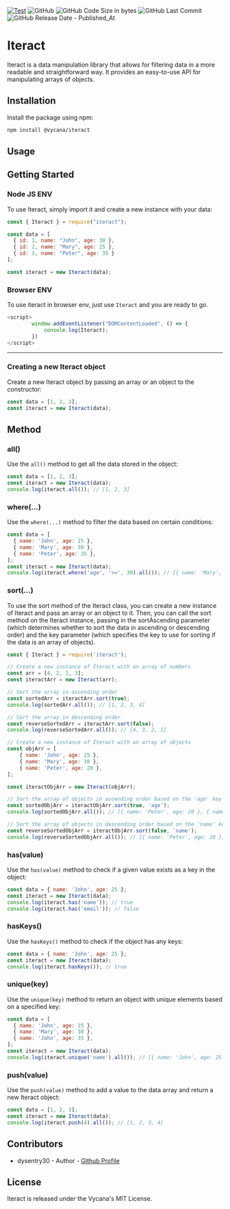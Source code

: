 [![Test](https://github.com/Vycana/Iteract/actions/workflows/publish.yml/badge.svg?style=plastic)](https://github.com/Vycana/Iteract/actions/workflows/publish.yml)
![GitHub](https://img.shields.io/github/license/Vycana/Iteract?style=plastic)
![GitHub Code Size in bytes](https://img.shields.io/github/languages/code-size/Vycana/Iteract?style=plastic)
![GitHub Last Commit](https://img.shields.io/github/last-commit/Vycana/Iteract?style=plastic)
![GitHub Release Date - Published_At](https://img.shields.io/github/release-date/Vycana/Iteract?label=Release%20Date&style=plastic)

Iteract
=======

Iteract is a data manipulation library that allows for filtering data in a more readable and straightforward way. It provides an easy-to-use API for manipulating arrays of objects.

## Installation

Install the package using npm:

```bash
npm install @vycana/iteract
```
Usage
-----
Getting Started
-----
### Node JS ENV
To use Iteract, simply import it and create a new instance with your data:

```js
const { Iteract } = require("iteract");

const data = [
  { id: 1, name: "John", age: 30 },
  { id: 2, name: "Mary", age: 25 },
  { id: 3, name: "Peter", age: 35 }
];

const iteract = new Iteract(data);

```

### Browser ENV
To use iteract in browser env, just use `Iteract` and you are ready to go.
```js
<script>
        window.addEventListener("DOMContentLoaded", () => {
            console.log(Iteract);
        })
</script>
```
-----

### Creating a new Iteract object

Create a new Iteract object by passing an array or an object to the constructor:

```javascript
const data = [1, 2, 3];
const iteract = new Iteract(data);
```

Method
---

### all()

Use the `all()` method to get all the data stored in the object:

```javascript
const data = [1, 2, 3];
const iteract = new Iteract(data);
console.log(iteract.all()); // [1, 2, 3]
```

### where(...)

Use the `where(...)` method to filter the data based on certain conditions:

```javascript
const data = [
  { name: 'John', age: 25 },
  { name: 'Mary', age: 30 },
  { name: 'Peter', age: 35 },
];
const iteract = new Iteract(data);
console.log(iteract.where('age', '>=', 30).all()); // [{ name: 'Mary', age: 30 }, { name: 'Peter', age: 35 }]
```

### sort(...)

To use the sort method of the Iteract class, you can create a new instance of Iteract and pass an array or an object to it. Then, you can call the sort method on the Iteract instance, passing in the sortAscending parameter (which determines whether to sort the data in ascending or descending order) and the key parameter (which specifies the key to use for sorting if the data is an array of objects).

```javascript
const { Iteract } = require('iteract');

// Create a new instance of Iteract with an array of numbers
const arr = [4, 2, 1, 3];
const iteractArr = new Iteract(arr);

// Sort the array in ascending order
const sortedArr = iteractArr.sort(true);
console.log(sortedArr.all()); // [1, 2, 3, 4]

// Sort the array in descending order
const reverseSortedArr = iteractArr.sort(false);
console.log(reverseSortedArr.all()); // [4, 3, 2, 1]

// Create a new instance of Iteract with an array of objects
const objArr = [
	{ name: 'John', age: 25 },
	{ name: 'Mary', age: 30 },
	{ name: 'Peter', age: 20 },
];

const iteractObjArr = new Iteract(objArr);

// Sort the array of objects in ascending order based on the 'age' key
const sortedObjArr = iteractObjArr.sort(true, 'age');
console.log(sortedObjArr.all()); // [{ name: 'Peter', age: 20 }, { name: 'John', age: 25 }, { name: 'Mary', age: 30 }]

// Sort the array of objects in descending order based on the 'name' key
const reverseSortedObjArr = iteractObjArr.sort(false, 'name');
console.log(reverseSortedObjArr.all()); // [{ name: 'Peter', age: 20 }, { name: 'Mary', age: 30 }, { name: 'John', age: 25 }]
```

### has(value)

Use the `has(value)` method to check if a given value exists as a key in the object:

```javascript
const data = { name: 'John', age: 25 };
const iteract = new Iteract(data);
console.log(iteract.has('name')); // true
console.log(iteract.has('email')); // false
```

### hasKeys()

Use the `hasKeys()` method to check if the object has any keys:

```javascript
const data = { name: 'John', age: 25 };
const iteract = new Iteract(data);
console.log(iteract.hasKeys()); // true
```

### unique(key)

Use the `unique(key)` method to return an object with unique elements based on a specified key:

```javascript
const data = [
  { name: 'John', age: 25 },
  { name: 'Mary', age: 30 },
  { name: 'John', age: 35 },
];
const iteract = new Iteract(data);
console.log(iteract.unique('name').all()); // [{ name: 'John', age: 25 }, { name: 'Mary', age: 30 }]
```

### push(value)

Use the `push(value)` method to add a value to the data array and return a new Iteract object:

```javascript
const data = [1, 2, 3];
const iteract = new Iteract(data);
console.log(iteract.push(4).all()); // [1, 2, 3, 4]
```

Contributors
---

- dysentry30 - Author - [Github Profile](https://github.com/dysentry30)

License
-------

Iteract is released under the Vycana's MIT License.



